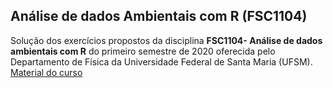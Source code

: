 ## Análise de dados Ambientais com R (FSC1104)

Solução dos exercícios propostos da disciplina **FSC1104- Análise de dados ambientais com R** do primeiro semestre de 2020 oferecida pelo Departamento de Física da Universidade Federal de Santa Maria (UFSM). [Material do curso](https://lhmet.github.io/adar-ebook/
)
